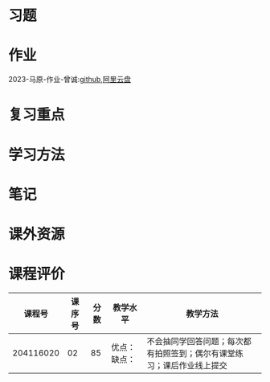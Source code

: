 # 习题

# 作业

2023-马原-作业-曾诚:[github](https://github.com/SCUBioGuide/SCU-Biology-Guide/tree/main/大二上/马克思主义基本原理/作业/2023-马原-作业-曾诚),[阿里云盘](https://www.aliyundrive.com/s/d8o8ijrHytg)

# 复习重点

# 学习方法

# 笔记

# 课外资源

# 课程评价

| 课程号 | 课序号 | 分数 | 教学水平 | 教学方法 |
|-------|-------|-----|---------|---------|
| 204116020 | 02 | 85 | 优点：缺点： | 不会抽同学回答问题；每次都有拍照签到；偶尔有课堂练习；课后作业线上提交 |
